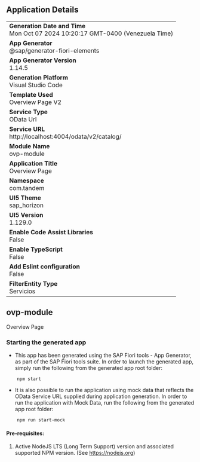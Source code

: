 ## Application Details
|               |
| ------------- |
|**Generation Date and Time**<br>Mon Oct 07 2024 10:20:17 GMT-0400 (Venezuela Time)|
|**App Generator**<br>@sap/generator-fiori-elements|
|**App Generator Version**<br>1.14.5|
|**Generation Platform**<br>Visual Studio Code|
|**Template Used**<br>Overview Page V2|
|**Service Type**<br>OData Url|
|**Service URL**<br>http://localhost:4004/odata/v2/catalog/|
|**Module Name**<br>ovp-module|
|**Application Title**<br>Overview Page|
|**Namespace**<br>com.tandem|
|**UI5 Theme**<br>sap_horizon|
|**UI5 Version**<br>1.129.0|
|**Enable Code Assist Libraries**<br>False|
|**Enable TypeScript**<br>False|
|**Add Eslint configuration**<br>False|
|**FilterEntity Type**<br>Servicios|

## ovp-module

Overview Page

### Starting the generated app

-   This app has been generated using the SAP Fiori tools - App Generator, as part of the SAP Fiori tools suite.  In order to launch the generated app, simply run the following from the generated app root folder:

```
    npm start
```

- It is also possible to run the application using mock data that reflects the OData Service URL supplied during application generation.  In order to run the application with Mock Data, run the following from the generated app root folder:

```
    npm run start-mock
```

#### Pre-requisites:

1. Active NodeJS LTS (Long Term Support) version and associated supported NPM version.  (See https://nodejs.org)


